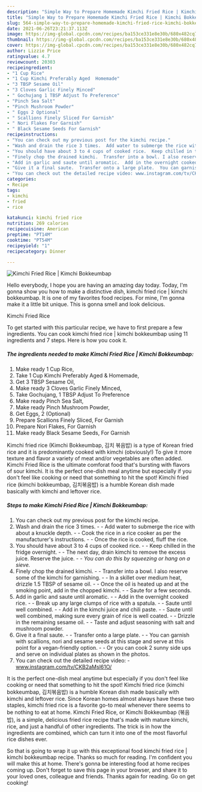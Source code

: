 ```yaml
---
description: "Simple Way to Prepare Homemade Kimchi Fried Rice | Kimchi Bokkeumbap"
title: "Simple Way to Prepare Homemade Kimchi Fried Rice | Kimchi Bokkeumbap"
slug: 564-simple-way-to-prepare-homemade-kimchi-fried-rice-kimchi-bokkeumbap
date: 2021-06-26T23:21:37.113Z
image: https://img-global.cpcdn.com/recipes/ba153ce331e8e30b/680x482cq70/kimchi-fried-rice-kimchi-bokkeumbap-recipe-main-photo.jpg
thumbnail: https://img-global.cpcdn.com/recipes/ba153ce331e8e30b/680x482cq70/kimchi-fried-rice-kimchi-bokkeumbap-recipe-main-photo.jpg
cover: https://img-global.cpcdn.com/recipes/ba153ce331e8e30b/680x482cq70/kimchi-fried-rice-kimchi-bokkeumbap-recipe-main-photo.jpg
author: Lizzie Price
ratingvalue: 4.7
reviewcount: 20303
recipeingredient:
- "1 Cup Rice"
- "1 Cup Kimchi Preferably Aged  Homemade"
- "3 TBSP Sesame Oil"
- "3 Cloves Garlic Finely Minced"
- " Gochujang 1 TBSP Adjust To Preference"
- "Pinch Sea Salt"
- "Pinch Mushroom Powder"
- " Eggs 2 Optional"
- " Scallions Finely Sliced For Garnish"
- " Nori Flakes For Garnish"
- " Black Sesame Seeds For Garnish"
recipeinstructions:
- "You can check out my previous post for the kimchi recipe."
- "Wash and drain the rice 3 times.  Add water to submerge the rice with about a knuckle depth.  Cook the rice in a rice cooker as per the manufacturer&#39;s instructions.  Once the rice is cooked, fluff the rice."
- "You should have about 3 to 4 cups of cooked rice.  Keep chilled in the fridge overnight.  The next day, drain kimchi to remove the excess juice. Reserve the juice.  *You can do this by squeezing or hang on a sieve.*"
- "Finely chop the drained kimchi.  Transfer into a bowl. I also reserve some of the kimchi for garnishing.  In a skillet over medium heat, drizzle 1.5 TBSP of sesame oil.  Once the oil is heated up and at the smoking point, add in the chopped kimchi.  Saute for a few seconds."
- "Add in garlic and saute until aromatic.  Add in the overnight cooked rice.  Break up any large clumps of rice with a spatula.  Saute until well combined.  Add in the kimchi juice and chili paste.  Saute until well combined, making sure every grain of rice is well coated.  Drizzle in the remaining sesame oil.  Taste and adjust seasoning with salt and mushroom powder."
- "Give it a final saute.  Transfer onto a large plate.  You can garnish with scallions, nori and sesame seeds at this stage and serve at this point for a vegan-friendly option.  Or you can cook 2 sunny side ups and serve on individual plates as shown in the photos."
- "You can check out the detailed recipe video: www.instagram.com/tv/CKB2aMsl61O/"
categories:
- Recipe
tags:
- kimchi
- fried
- rice

katakunci: kimchi fried rice 
nutrition: 269 calories
recipecuisine: American
preptime: "PT14M"
cooktime: "PT54M"
recipeyield: "1"
recipecategory: Dinner

---
```



![Kimchi Fried Rice | Kimchi Bokkeumbap](https://img-global.cpcdn.com/recipes/ba153ce331e8e30b/680x482cq70/kimchi-fried-rice-kimchi-bokkeumbap-recipe-main-photo.jpg)

Hello everybody, I hope you are having an amazing day today. Today, I'm gonna show you how to make a distinctive dish, kimchi fried rice | kimchi bokkeumbap. It is one of my favorites food recipes. For mine, I'm gonna make it a little bit unique. This is gonna smell and look delicious.

Kimchi Fried Rice 

To get started with this particular recipe, we have to first prepare a few ingredients. You can cook kimchi fried rice | kimchi bokkeumbap using 11 ingredients and 7 steps. Here is how you cook it.

<!--inarticleads1-->

##### The ingredients needed to make Kimchi Fried Rice | Kimchi Bokkeumbap:

1. Make ready 1 Cup Rice,
1. Take 1 Cup Kimchi Preferably Aged &amp; Homemade,
1. Get 3 TBSP Sesame Oil,
1. Make ready 3 Cloves Garlic Finely Minced,
1. Take  Gochujang, 1 TBSP Adjust To Preference
1. Make ready Pinch Sea Salt,
1. Make ready Pinch Mushroom Powder,
1. Get  Eggs, 2 (Optional)
1. Prepare  Scallions Finely Sliced, For Garnish
1. Prepare  Nori Flakes, For Garnish
1. Make ready  Black Sesame Seeds, For Garnish


Kimchi fried rice (Kimchi Bokkeumbap, 김치 볶음밥) is a type of Korean fried rice and it is predominantly cooked with kimchi (obviously!) To give it more texture and flavor a variety of meat and/or vegetables are often added. Kimchi Fried Rice is the ultimate comforat food that&#39;s bursting with flavors of sour kimchi. It is the perfect one-dish meal anytime but especially if you don&#39;t feel like cooking or need that something to hit the spot! Kimchi fried rice (kimchi bokkeumbap, 김치볶음밥) is a humble Korean dish made basically with kimchi and leftover rice. 

<!--inarticleads2-->

##### Steps to make Kimchi Fried Rice | Kimchi Bokkeumbap:

1. You can check out my previous post for the kimchi recipe.
1. Wash and drain the rice 3 times. -  - Add water to submerge the rice with about a knuckle depth. -  - Cook the rice in a rice cooker as per the manufacturer&#39;s instructions. -  - Once the rice is cooked, fluff the rice.
1. You should have about 3 to 4 cups of cooked rice. -  - Keep chilled in the fridge overnight. -  - The next day, drain kimchi to remove the excess juice. Reserve the juice. -  - *You can do this by squeezing or hang on a sieve.*
1. Finely chop the drained kimchi. -  - Transfer into a bowl. I also reserve some of the kimchi for garnishing. -  - In a skillet over medium heat, drizzle 1.5 TBSP of sesame oil. -  - Once the oil is heated up and at the smoking point, add in the chopped kimchi. -  - Saute for a few seconds.
1. Add in garlic and saute until aromatic. -  - Add in the overnight cooked rice. -  - Break up any large clumps of rice with a spatula. -  - Saute until well combined. -  - Add in the kimchi juice and chili paste. -  - Saute until well combined, making sure every grain of rice is well coated. -  - Drizzle in the remaining sesame oil. -  - Taste and adjust seasoning with salt and mushroom powder.
1. Give it a final saute. -  - Transfer onto a large plate. -  - You can garnish with scallions, nori and sesame seeds at this stage and serve at this point for a vegan-friendly option. -  - Or you can cook 2 sunny side ups and serve on individual plates as shown in the photos.
1. You can check out the detailed recipe video: - www.instagram.com/tv/CKB2aMsl61O/


It is the perfect one-dish meal anytime but especially if you don&#39;t feel like cooking or need that something to hit the spot! Kimchi fried rice (kimchi bokkeumbap, 김치볶음밥) is a humble Korean dish made basically with kimchi and leftover rice. Since Korean homes almost always have these two staples, kimchi fried rice is a favorite go-to meal whenever there seems to be nothing to eat at home. Kimchi Fried Rice, or Kimchi Bokkeumbap (볶음밥), is a simple, delicious fried rice recipe that&#39;s made with mature kimchi, rice, and just a handful of other ingredients. The trick is in how the ingredients are combined, which can turn it into one of the most flavorful rice dishes ever. 

So that is going to wrap it up with this exceptional food kimchi fried rice | kimchi bokkeumbap recipe. Thanks so much for reading. I'm confident you will make this at home. There's gonna be interesting food at home recipes coming up. Don't forget to save this page in your browser, and share it to your loved ones, colleague and friends. Thanks again for reading. Go on get cooking!
